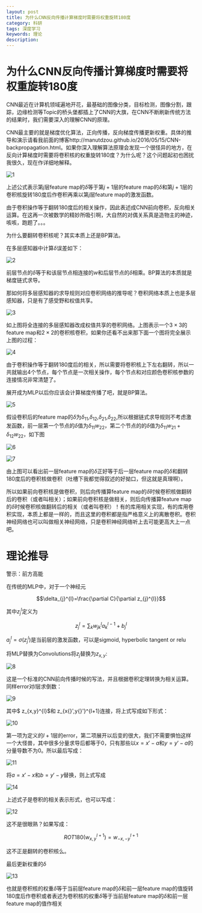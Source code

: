 ```yaml
---
layout: post
title: 为什么CNN反向传播计算梯度时需要将权重旋转180度
category: 科研
tags: 深度学习
keywords: 理论
description: 
---
```


# 为什么CNN反向传播计算梯度时需要将权重旋转180度

CNN最近在计算机领域遍地开花，最基础的图像分类，目标检测，图像分割，跟踪，边缘检测等Topic的桥头堡都插上了CNN的大旗，在CNN不断刷新传统方法的结果时，我们需要深入的理解CNN的原理。

CNN最主要的就是梯度优化算法，正向传播，反向梯度传播更新权重。具体的推导和演示请看我前面的博客http://manutdzou.github.io/2016/05/15/CNN-backpropagation.html。如果你深入理解算法原理会发现一个很怪异的地方，在反向计算梯度时需要将卷积核的权重旋转180度？为什么呢？这个问题起初也困扰我很久，现在作详细地解释。

![1](/public/img/posts/CNN反向传播详解/1.jpg)

上述公式表示第$j$层feature map的$\delta$等于第$j+1$层的feature map的$\delta$和第$j+1$层的卷积核旋转180度后作卷积再乘以第$j$层feature map的激发函数。

由于卷积操作等于翻转180度后的相关操作，因此表述成CNN前向卷积，反向相关运算。在这再一次被数学的精妙所吸引啊，大自然的对偶关系真是造物主的神迹，咳咳，跑题了。。。

为什么要翻转卷积核呢？其实本质上还是BP算法。

在多层感知器中计算$\delta$误差如下：

![2](/public/img/posts/CNN反向传播详解/1.png)

前层节点的$\delta$等于和该层节点相连接的$w$和后层节点的$\delta$相乘。BP算法的本质就是梯度链式求导。

那如何将多层感知器的求导规则对应卷积网络的推导呢？卷积网络本质上也是多层感知器，只是有了感受野和权值共享。

![3](/public/img/posts/CNN反向传播详解/2.png)

如上图将全连接的多层感知器改成权值共享的卷积网络。上图表示一个$3\times 3$的feature map和$2\times 2$的卷积核卷积，如果你还看不出来那下面一个图将完全展示上图的过程：

![4](/public/img/posts/CNN反向传播详解/3.png)

由于卷积操作等于翻转180度后的相关，所以需要将卷积核上下左右翻转，所以一共就输出4个节点，每个节点是一次相关操作，每个节点和对应颜色卷积核参数的连接情况非常清楚了。

展开成为MLP以后你应该会计算梯度传播了吧，就是BP算法。

![5](/public/img/posts/CNN反向传播详解/4.png)

假设卷积后的feature map的$\delta$为$\delta_{11}$,$\delta_{12}$,$\delta_{21}$,$\delta_{22}$,所以根据链式求导规则不考虑激发函数，前一层第一个节点的$\delta$值为$\delta_{11}w_{22}$，第二个节点的的$\delta$值为$\delta_{11}w_{21}+\delta_{12}w_{22}$，如下图

![6](/public/img/posts/CNN反向传播详解/5.png)

![7](/public/img/posts/CNN反向传播详解/6.png)

由上图可以看出前一层feature map的$\delta$正好等于后一层feature map的$\delta$和翻转180度后的卷积核做卷积（吐槽下我都觉得叙述的好拗口，但这就是真理啊）。

所以如果前向卷积核是做卷积，则后向传播算feature map的$\delta$时候卷积核做翻转后的卷积（或者叫相关）；如果前向卷积核是做相关，则后向传播算feature map的$\delta$时候卷积核做翻转后的相关（或者叫卷积）！有的库用相关实现，有的库用卷积实现，本质上都是一样的，而且这里的卷积都是指严格意义上的离散卷积。卷积神经网络也可以叫做相关神经网络，只是卷积神经网络听上去可能更高大上一点吧。

# 理论推导

警示：前方高能

在传统的MLP中，对于一个神经元

$$\delta_{j}^{l}=\frac{\partial C}{\partial z_{j}^{l}}$$

其中$z_{j}^{l}$定义为

$$z_{j}^{l}=\sum_{k}w_{jk}^{l}a_{k}^{l-1}+b_{j}^{l}$$

$a_{j}^{l}=\sigma \left ( z_{j}^{l} \right )$是当前层的激发函数，可以是sigmoid, hyperbolic tangent or relu

将MLP替换为Convolutions将$z_{j}$替换为$z_{x,y}$:

![8](/public/img/posts/CNN反向传播详解/7.png)

这是一个标准的CNN前向传播时候的写法，并且根据卷积定理转换为相关运算。同样error对$l$层求倒数：

![9](/public/img/posts/CNN反向传播详解/8.png)

其中$ z_{x,y}^{l}$和 z_{x{}',y{}'}^{l+1}连接，将上式写成如下形式：

![10](/public/img/posts/CNN反向传播详解/9.png)

第一项为定义的$l+1$层的error，第二项展开以后变的很大，我们不需要惧怕这样一个大怪兽，其中很多分量求导后都等于0，只有那些以$x=x{}'-a$和$y=y{}'-a$的分量导数不为0。所以最后写成：

![11](/public/img/posts/CNN反向传播详解/10.png)

将$a=x{}'-x$和$b=y{}'-y$替换，则上式写成

![14](/public/img/posts/CNN反向传播详解/13.png)

上述式子是卷积的相关表示形式，也可以写成：

![12](/public/img/posts/CNN反向传播详解/11.png)

这不是很眼熟？如果写成：

$$ROT180\left ( w_{x,y}^{l+1} \right )=w_{-x,-y}^{l+1}$$

这不正是翻转的卷积核么。

最后更新权重的$\delta$

![13](/public/img/posts/CNN反向传播详解/12.png)

也就是卷积核的权重$\delta$等于当前层feature map的$\delta$和前一层feature map的值旋转180度后作卷积或者表述为卷积核的权重$\delta$等于当前层feature map的$\delta$和前一层feature map的值作相关